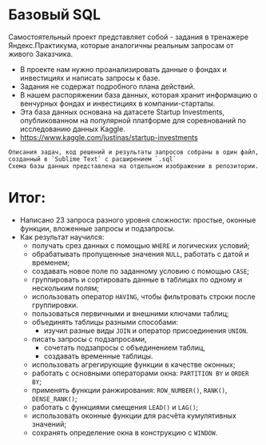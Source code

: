 # Базовый SQL

Самостоятельный проект представляет собой - задания в тренажере Яндекс.Практикума, которые аналогичны реальным запросам от живого Заказчика. 

- В проекте нам нужно проанализировать данные о фондах и инвестициях и написать запросы к базе. 
- Задания не содержат подробного плана действий. 
- В нашем распоряжении база данных, которая хранит информацию о венчурных фондах и инвестициях в компании-стартапы. 
- Эта база данных основана на датасете Startup Investments, опубликованном на популярной платформе для соревнований по исследованию данных Kaggle. 
- https://www.kaggle.com/justinas/startup-investments

``` 
Описания задач, код решений и результаты запросов собраны в один файл, созданный в `Sublime Text` c расширением `.sql`
Схема базы данных представлена на отдельном изображении в репозитории.
```

# Итог:
* Написано 23 запроса разного уровня сложности: простые, оконные функции, вложенные запросы и подзапросы.
* Как результат научился:
   * получать срез данных с помощью `WHERE` и логических условий;
   * обрабатывать пропущенные значения `NULL`, работать с датой и временем;
   * создавать новое поле по заданному условию с помощью `CASE`;
   * группировать и сортировать данные в таблицах по одному и нескольким полям;
   * использовать оператор `HAVING`, чтобы фильтровать строки после группировки.
   * пользоваться первичными и внешними ключами таблиц;
   * объединять таблицы разными способами:
     * изучил разные виды `JOIN` и оператор присоединения `UNION`.
   * писать запросы с подзапросами,
     * сочетать подзапросы с объединением таблиц,
     * создавать временные таблицы.
   * использовать агрегирующие функции в качестве оконных;
   * работать с основными операторами окна: `PARTITION BY` и `ORDER BY`;
   * применять функции ранжирования: `ROW_NUMBER()`, `RANK()`, `DENSE_RANK()`;
   * работать с функциями смещения `LEAD()` и `LAG()`;
   * использовать оконные функции для расчёта кумулятивных значений;
   * сохранять определение окна в конструкцию с `WINDOW`.
